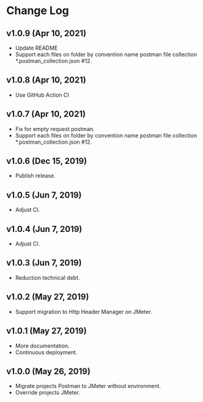 # Change Log

## v1.0.9 (Apr 10, 2021)

- Update README
- Support each files on folder by convention name postman file collection *.postman_collection.json #12.

## v1.0.8 (Apr 10, 2021)

- Use GitHub Action CI

## v1.0.7 (Apr 10, 2021)

- Fix for empty request postman.
- Support each files on folder by convention name postman file collection *.postman_collection.json #12.

## v1.0.6 (Dec 15, 2019)

- Publish release.

## v1.0.5 (Jun 7, 2019)

- Adjust CI.

## v1.0.4 (Jun 7, 2019)

- Adjust CI.

## v1.0.3 (Jun 7, 2019)

- Reduction technical debt.

## v1.0.2 (May 27, 2019)

- Support migration to Http Header Manager on JMeter.

## v1.0.1 (May 27, 2019)

- More documentation.
- Continuous deployment.

## v1.0.0 (May 26, 2019)

- Migrate projects Postman to JMeter without environment.
- Override projects JMeter.
